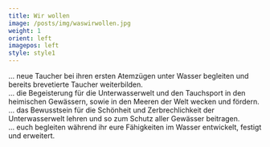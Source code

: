 ```yaml
---
title: Wir wollen
image: /posts/img/waswirwollen.jpg
weight: 1
orient: left
imagepos: left
style: style1
---
```

… neue Taucher bei ihren ersten Atemzügen unter Wasser begleiten und bereits brevetierte Taucher weiterbilden.  
… die Begeisterung für die Unterwasserwelt und den Tauchsport in den heimischen Gewässern, sowie in den Meeren der Welt wecken und fördern.  
… das Bewusstsein für die Schönheit und Zerbrechlichkeit der Unterwasserwelt lehren und so zum Schutz aller Gewässer beitragen.  
… euch begleiten während ihr eure Fähigkeiten im Wasser entwickelt, festigt und erweitert.  
